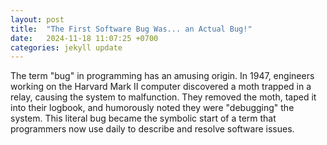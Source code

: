 ```yaml
---
layout: post
title:  "The First Software Bug Was... an Actual Bug!"
date:   2024-11-18 11:07:25 +0700
categories: jekyll update
---
```

The term "bug" in programming has an amusing origin. In 1947, engineers working on the Harvard Mark II computer discovered a moth trapped in a relay, causing the system to malfunction. They removed the moth, taped it into their logbook, and humorously noted they were "debugging" the system. This literal bug became the symbolic start of a term that programmers now use daily to describe and resolve software issues.
